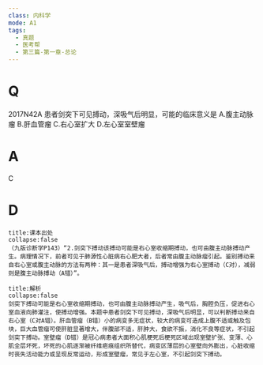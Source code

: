 ```yaml
---
class: 内科学
mode: A1
tags:
  - 真题
  - 医考帮
  - 第三篇-第一章-总论
---
```


# Q
2017N42A 患者剑突下可见搏动，深吸气后明显，可能的临床意义是
A.腹主动脉瘤
B.肝血管瘤
C.右心室扩大
D.左心室室壁瘤

# A
C
# D
```ad-note
title:课本出处
collapse:false
（九版诊断学P143）“2.剑突下搏动该搏动可能是右心室收缩期搏动，也可由腹主动脉搏动产生。病理情况下，前者可见于肺源性心脏病右心肥大者，后者常由腹主动脉瘤引起。鉴别搏动来自右心室或腹主动脉的方法有两种：其一是患者深吸气后，搏动增强为右心室搏动（C对），减弱则是腹主动脉搏动（A错）”。
```

```ad-summary
title:解析
collapse:false
剑突下搏动可能是右心室收缩期搏动，也可由腹主动脉搏动产生，吸气后，胸腔负压，促进右心室血液向肺灌注，使搏动增强。本题中患者剑突下可见搏动，深吸气后明显，可以判断搏动来自右心室（C对A错）。肝血管瘤（B错）小的病变多无症状，较大的病变可造成上腹不适或触及包块，巨大血管瘤可使肝脏显著增大，伴腹部不适，肝肿大，食欲不振，消化不良等症状，不引起剑突下搏动。室壁瘤（D错）是冠心病患者大面积心肌梗死后梗死区域出现室壁扩张、变薄、心肌全层坏死，坏死的心肌逐渐被纤维疤痕组织所替代，病变区薄层的心室壁向外膨出，心脏收缩时丧失活动能力或呈现反常运动，形成室壁瘤，常见于左心室，不引起剑突下搏动。
```


